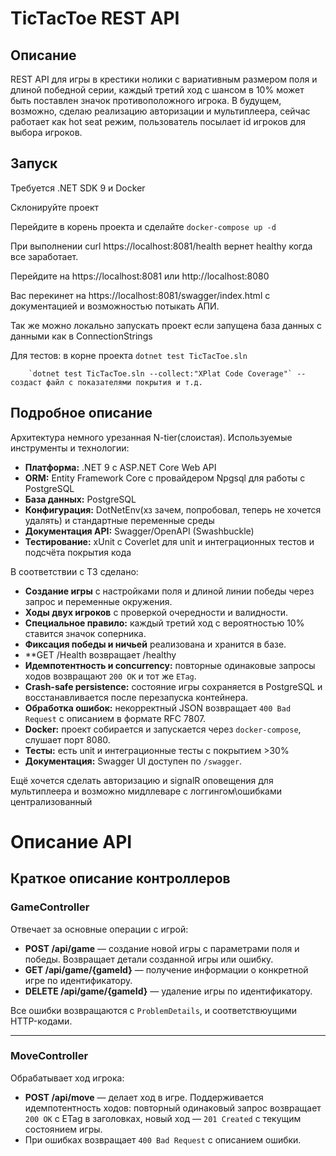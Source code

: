 # TicTacToe REST API

## Описание 
REST API для игры в крестики нолики с вариативным размером поля и длиной победной серии, каждый третий ход с шансом в 10% может быть поставлен значок противоположного игрока.
В будущем, возможно, сделаю реализацию авторизации и мультиплеера, сейчас работает как hot seat режим, пользователь посылает id игроков для выбора игроков.

## Запуск
Требуется .NET SDK 9 и Docker

Склонируйте проект

Перейдите в корень проекта и сделайте `docker-compose up -d`

При выполнении curl https://localhost:8081/health вернет healthy когда все заработает.

Перейдите на https://localhost:8081 или http://localhost:8080

Вас перекинет на https://localhost:8081/swagger/index.html с документацией и возможностью потыкать АПИ.

Так же можно локально запускать проект если запущена база данных с данными как в ConnectionStrings

Для тестов: в корне проекта `dotnet test TicTacToe.sln`

	    `dotnet test TicTacToe.sln --collect:"XPlat Code Coverage"` -- создаст файл с показателями покрытия и т.д.

## Подробное описание
Архитектура немного урезанная N-tier(слоистая). 
Используемые инструменты и технологии:
- **Платформа:** .NET 9 с ASP.NET Core Web API  
- **ORM:** Entity Framework Core с провайдером Npgsql для работы с PostgreSQL  
- **База данных:** PostgreSQL 
- **Конфигурация:** DotNetEnv(хз зачем, попробовал, теперь не хочется удалять) и стандартные переменные среды
- **Документация API:** Swagger/OpenAPI (Swashbuckle)  
- **Тестирование:** xUnit с Coverlet для unit и интеграционных тестов и подсчёта покрытия кода  

В соответствии с ТЗ сделано:
- **Создание игры** с настройками поля и длиной линии победы через запрос и переменные окружения.
- **Ходы двух игроков** с проверкой очередности и валидности.
- **Специальное правило:** каждый третий ход с вероятностью 10% ставится значок соперника.
- **Фиксация победы и ничьей** реализована и хранится в базе.
- **GET /Health возвращает /healthy
- **Идемпотентность и concurrency:** повторные одинаковые запросы ходов возвращают `200 OK` и тот же `ETag`.
- **Crash-safe persistence:** состояние игры сохраняется в PostgreSQL и восстанавливается после перезапуска контейнера.
- **Обработка ошибок:** некорректный JSON возвращает `400 Bad Request` с описанием в формате RFC 7807.
- **Docker:** проект собирается и запускается через `docker-compose`, слушает порт 8080.
- **Тесты:** есть unit и интеграционные тесты с покрытием >30%
- **Документация:** Swagger UI доступен по `/swagger`.

Ещё хочется сделать авторизацию и signalR оповещения для мультиплеера и возможно мидллеваре с логгингом\ошибками централизованный

# Описание API 

## Краткое описание контроллеров

### GameController
Отвечает за основные операции с игрой:

- **POST /api/game** — создание новой игры с параметрами поля и победы. Возвращает детали созданной игры или ошибку.
- **GET /api/game/{gameId}** — получение информации о конкретной игре по идентификатору.
- **DELETE /api/game/{gameId}** — удаление игры по идентификатору.

Все ошибки возвращаются с `ProblemDetails`, и соответствюущими HTTP-кодами.

---

### MoveController
Обрабатывает ход игрока:

- **POST /api/move** — делает ход в игре. Поддерживается идемпотентность ходов: повторный одинаковый запрос возвращает `200 OK` с ETag в заголовках, новый ход — `201 Created` с текущим состоянием игры.
- При ошибках возвращает `400 Bad Request` с описанием ошибки.
